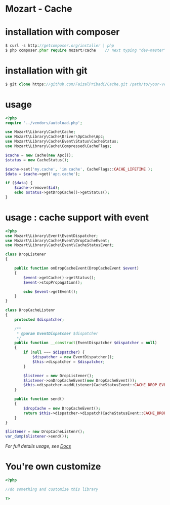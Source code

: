# Mozart - Cache

installation with composer
==========================
```php
$ curl -s http://getcomposer.org/installer | php
$ php composer.phar require mozart/cache 	// next typing "dev-master"
```

installation with git
=====================
```php
$ git clone https://github.com/FaizalPribadi/Cache.git /path/to/your-vendor/Cache
```

usage
=====

```php
<?php
require '../vendors/autoload.php';

use Mozart\Library\Cache\Cache;
use Mozart\Library\Cache\Driver\OpCache\Apc;
use Mozart\Library\Cache\Event\Status\CacheStatus;
use Mozart\Library\Cache\Compressed\CacheFlags;

$cache = new Cache(new Apc());
$status = new CacheStatus();

$cache->set('my.cache', 'im cache', CacheFlags::CACHE_LIFETIME );
$data = $cache->get('apc.cache');

if ($data) {
    $cache->remove($id);
    echo $status->getDropCache()->getStatus();
}
```

usage : cache support with event
============================

```php
<?php
use Mozart\Library\Event\EventDispatcher;
use Mozart\Library\Cache\Event\DropCacheEvent;
use Mozart\Library\Cache\Event\CacheStatusEvent;

class DropListener
{

    public function onDropCacheEvent(DropCacheEvent $event)
    {
        $event->getCache()->getStatus();
        $event->stopPropagation();

        echo $event->getEvent();
    }
}

class DropCacheListenr
{
    protected $dispatcher;

    /**
     * @param EventDispatcher $dispatcher
     */
    public function __construct(EventDispatcher $dispatcher = null)
    {
        if (null === $dispatcher) {
            $dispatcher = new EventDispatcher();
            $this->dispatcher = $dispatcher;
        }

        $listener = new DropListener();
        $listener->onDropCacheEvent(new DropCacheEvent());
        $this->dispatcher->addListener(CacheStatusEvent::CACHE_DROP_EVENT, array($listener, 'onDropCacheEvent'));
    }

    public function send()
    {
        $dropCache = new DropCacheEvent();
        return $this->dispatcher->dispatch(CacheStatusEvent::CACHE_DROP_EVENT, $dropCache);
    }
}

$listener = new DropCacheListenr();
var_dump($listener->send());
```

_For full details usage, see [Docs](https://github.com/FaizalPribadi/Cache/Docs/Documentation.md)_

You're own customize
====================
```php
<?php

//do something and customize this library

?>
```
